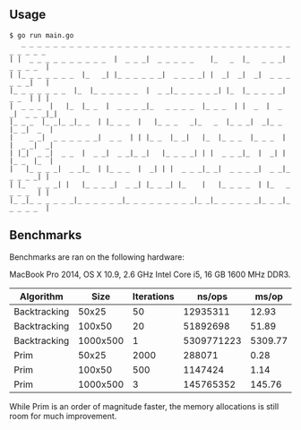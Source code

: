 ## Usage

```
$ go run main.go
   _ _ _ _ _ _ _ _ _ _ _ _ _ _ _ _ _ _ _ _ _ _ _ _ _ _ _ _ _ _ _ _ _ _ _ _ _ _ _
| |  _ _ _ _ _ _ _ _ _ _  |  _ _ _|  _ _ _ _ _    |_   _  |_   _ _ _|  _ _ _ _  |
| |_ _ _ _ _ _ _  |_   _| |_ _ _ _ _ _|  _ _ _ _| |  _|  _|  _|  _ _ _ _ _ _|   |
|_ _ _ _ _ _ _  |_  |_ _ _ _ _ _  |  _ _|_ _ _ _ _ _| |_  |_ _ _ _ _|  _ _  | | |
|  _ _ _  |   |_  |_ _  |  _ _ _ _|_   _ _ _ _  |_ _ _  | |  _  |  _ _|  _ _ _|_|
|_ _ _  |_ _|_ _|_ _  | |_ _ _  |   |_ _ _   _|_   _  |_ _ _|  _|_ _  |_ _|  _  |
|    _ _|  _ _ _ _ _ _|  _ _  | | |_ _  |_ _|   |_  |_ _ _  |_ _ _  | |  _ _|  _|
| |_|  _ _|  _ _  |  _ _|  _ _|_ _|   |_ _ _ _| | |  _ _ _|_  |  _| | |_ _  |_  |
|   |_ _ _ _|  _ _|_  | |_ _ _  |  _| | |  _ _ _|_ _|  _ _ _ _|  _ _|_ _ _ _ _| |
| |_   _ _ _| |   |_ _ _ _|  _ _| |_ _ _| |_    |   |_ _ _ _  | |_   _ _ _ _  | |
|_ _|_ _ _ _ _ _|_ _ _ _ _ _|_ _ _ _ _ _ _ _ _|_ _|_ _ _ _ _ _|_ _ _|_ _ _ _ _  |
```

## Benchmarks

Benchmarks are ran on the following hardware: 

MacBook Pro 2014, OS X 10.9, 2.6 GHz Intel Core i5, 16 GB 1600 MHz DDR3.

Algorithm | Size | Iterations | ns/ops | ms/op | allocs/op
----------|-------|------|-----------|---------|-----------
Backtracking | 50x25 | 50 | 12935311 | 12.93 | 52
Backtracking | 100x50 | 20 | 51892698 | 51.89 | 102
Backtracking | 1000x500 | 1 | 5309771223 | 5309.77 | 1002
Prim | 50x25 | 2000 | 288071 | 0.28 | 2626
Prim | 100x50 | 500 | 1147424| 1.14 | 10522
Prim | 1000x500 | 3 | 145765352 | 145.76 | 1055684

While Prim is an order of magnitude faster, the memory allocations is still room for much improvement.

